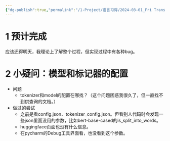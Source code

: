 ```yaml
---
{"dg-publish":true,"permalink":"/1-Project/语言习得/2024-03-01_Fri Transformer小疑问/"}
---
```


# 1 预计完成
应该还得明天，我理论上了解整个过程，但实现过程中有各种bug。
# 2 小疑问：模型和标记器的配置
- 问题
	- tokenizer和model的配置在哪找？（这个问题困惑我很久了，但一直找不到供查询的文档。）
- 做过的尝试
	- 之前是看config.json、tokenizer_config.json。但看别人代码时会发现一些json里面没用的参数，比如bert-base-cased的is_split_into_words。
	- huggingface页面也没有什么信息。
	- 在pycharm的Debug工具界面看，也没看到这个参数。

